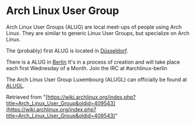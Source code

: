 # Arch Linux User Group

Arch Linux User Groups (ALUG) are local meet-ups of people using Arch Linux. They are similar to generic Linux User Groups, but specialize on Arch Linux.

The (probably) first ALUG is located in [Düsseldorf](http://wiki.chaosdorf.de/Arch_User_Group).

There is a ALUG in [Berlin](http://archlinux.berlin/) It's in a process of creation and will take place each first Wednesday of a Month. Join the IRC at #archlinux-berlin

The Arch Linux User Group Luxembourg (ALUGL) can officially be found at [ALUGL](https://wiki.c3l.lu/doku.php?id=events:alugl).

Retrieved from "[https://wiki.archlinux.org/index.php?title=Arch_Linux_User_Group&oldid=409543](https://wiki.archlinux.org/index.php?title=Arch_Linux_User_Group&oldid=409543)"